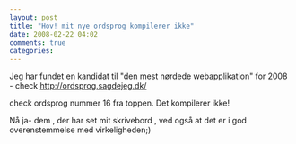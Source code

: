 ```yaml
---
layout: post
title: "Hov! mit nye ordsprog kompilerer ikke"
date: 2008-02-22 04:02
comments: true 
categories: 
---
```

Jeg har fundet en kandidat til "den mest nørdede webapplikation" for 2008  - check <a href="http://ordsprog.sagdejeg.dk/" title="ordsprog sagde jeg">http://ordsprog.sagdejeg.dk/</a>

check ordsprog nummer 16 fra toppen. Det kompilerer ikke!

Nå ja- dem , der har set mit skrivebord , ved også at det er i god  overenstemmelse med virkeligheden;)